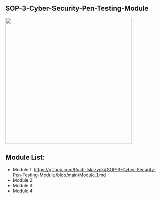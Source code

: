 
## SOP-3-Cyber-Security-Pen-Testing-Module

<img src="https://www.lumificyber.com/wp-content/uploads/2023/08/blog_penetration_tester.jpg" width="400"/>

## Module List:

- Module 1: https://github.com/Roch-Iskrzycki/SOP-3-Cyber-Security-Pen-Testing-Module/blob/main/Module_1.md  
- Module 2:
- Module 3:
- Module 4:
